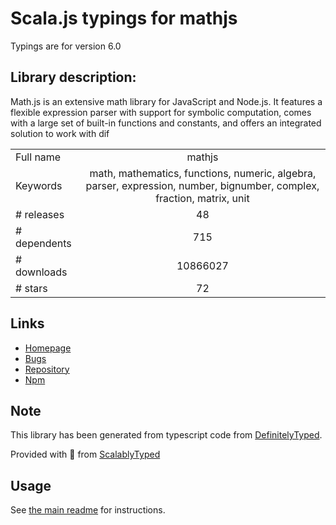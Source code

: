 
# Scala.js typings for mathjs

Typings are for version 6.0

## Library description:
Math.js is an extensive math library for JavaScript and Node.js. It features a flexible expression parser with support for symbolic computation, comes with a large set of built-in functions and constants, and offers an integrated solution to work with dif

|                    |                 |
| ------------------ | :-------------: |
| Full name          | mathjs |
| Keywords           | math, mathematics, functions, numeric, algebra, parser, expression, number, bignumber, complex, fraction, matrix, unit |
| # releases         | 48 |
| # dependents       | 715 |
| # downloads        | 10866027 |
| # stars            | 72 |

## Links
- [Homepage](https://mathjs.org)
- [Bugs](https://github.com/josdejong/mathjs/issues)
- [Repository](https://github.com/josdejong/mathjs)
- [Npm](https://www.npmjs.com/package/mathjs)
    


## Note
This library has been generated from typescript code from [DefinitelyTyped](https://definitelytyped.org).

Provided with :purple_heart: from [ScalablyTyped](https://github.com/oyvindberg/ScalablyTyped)

## Usage
See [the main readme](../../readme.md) for instructions.


